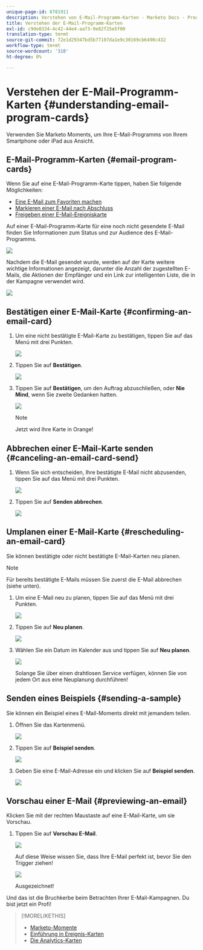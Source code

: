```yaml
---
unique-page-id: 8781911
description: Verstehen von E-Mail-Programm-Karten - Marketo Docs - Produktdokumentation
title: Verstehen der E-Mail-Programm-Karten
exl-id: c9de8334-4c42-44e4-aa73-9e82f25e5f00
translation-type: tm+mt
source-git-commit: 72e1d29347bd5b77107da1e9c30169cb6490c432
workflow-type: tm+mt
source-wordcount: '310'
ht-degree: 0%

---
```


# Verstehen der E-Mail-Programm-Karten {#understanding-email-program-cards}

Verwenden Sie Marketo Moments, um Ihre E-Mail-Programms von Ihrem Smartphone oder iPad aus Ansicht.

## E-Mail-Programm-Karten {#email-program-cards}

Wenn Sie auf eine E-Mail-Programm-Karte tippen, haben Sie folgende Möglichkeiten:

* [Eine E-Mail zum Favoriten machen](/help/marketo/product-docs/core-marketo-concepts/mobile-apps/marketo-moments/working-with-moments/creating-a-favorite.md)
* [Markieren einer E-Mail nach Abschluss](/help/marketo/product-docs/core-marketo-concepts/mobile-apps/marketo-moments/working-with-moments/marking-it-done.md)
* [Freigeben einer E-Mail-Ereigniskarte](/help/marketo/product-docs/core-marketo-concepts/mobile-apps/marketo-moments/working-with-moments/sharing-a-moment.md)

Auf einer E-Mail-Programm-Karte für eine noch nicht gesendete E-Mail finden Sie Informationen zum Status und zur Audience des E-Mail-Programms.

![](assets/image2015-7-2-9-3a33-3a47.png)

Nachdem die E-Mail gesendet wurde, werden auf der Karte weitere wichtige Informationen angezeigt, darunter die Anzahl der zugestellten E-Mails, die Aktionen der Empfänger und ein Link zur intelligenten Liste, die in der Kampagne verwendet wird.

![](assets/image2015-9-25-10-3a5-3a29.png)

## Bestätigen einer E-Mail-Karte {#confirming-an-email-card}

1. Um eine nicht bestätigte E-Mail-Karte zu bestätigen, tippen Sie auf das Menü mit drei Punkten.

   ![](assets/image2015-7-16-17-3a6-3a16.png)

1. Tippen Sie auf **Bestätigen**.

   ![](assets/image2015-7-16-17-3a8-3a34.png)

1. Tippen Sie auf **Bestätigen**, um den Auftrag abzuschließen, oder **Nie Mind**, wenn Sie zweite Gedanken hatten.

   ![](assets/image2015-7-16-17-3a12-3a18.png)

   >[!NOTE]
   >
   >Jetzt wird Ihre Karte in Orange!

## Abbrechen einer E-Mail-Karte senden {#canceling-an-email-card-send}

1. Wenn Sie sich entscheiden, Ihre bestätigte E-Mail nicht abzusenden, tippen Sie auf das Menü mit drei Punkten.

   ![](assets/image2015-7-17-9-3a50-3a49.png)

1. Tippen Sie auf **Senden abbrechen**.

   ![](assets/image2015-7-17-9-3a52-3a54.png)

## Umplanen einer E-Mail-Karte {#rescheduling-an-email-card}

Sie können bestätigte oder nicht bestätigte E-Mail-Karten neu planen.

>[!NOTE]
>
>Für bereits bestätigte E-Mails müssen Sie zuerst die E-Mail abbrechen (siehe unten).

1. Um eine E-Mail neu zu planen, tippen Sie auf das Menü mit drei Punkten.

   ![](assets/image2015-7-17-9-3a58-3a44.png)

1. Tippen Sie auf **Neu planen**.

   ![](assets/image2015-7-17-10-3a0-3a32.png)

1. Wählen Sie ein Datum im Kalender aus und tippen Sie auf **Neu planen**.

   ![](assets/image2015-7-17-10-3a5-3a55.png)

   Solange Sie über einen drahtlosen Service verfügen, können Sie von jedem Ort aus eine Neuplanung durchführen!

## Senden eines Beispiels {#sending-a-sample}

Sie können ein Beispiel eines E-Mail-Moments direkt mit jemandem teilen.

1. Öffnen Sie das Kartenmenü.

   ![](assets/image2015-7-14-16-3a44-3a7.png)

1. Tippen Sie auf **Beispiel senden**.

   ![](assets/image2015-7-14-16-3a40-3a54.png)

1. Geben Sie eine E-Mail-Adresse ein und klicken Sie auf **Beispiel senden**.

   ![](assets/image2015-7-14-17-3a2-3a32.png)

## Vorschau einer E-Mail {#previewing-an-email}

Klicken Sie mit der rechten Maustaste auf eine E-Mail-Karte, um sie Vorschau.

1. Tippen Sie auf **Vorschau E-Mail**.

   ![](assets/image2015-7-14-16-3a42-3a21.png)

   Auf diese Weise wissen Sie, dass Ihre E-Mail perfekt ist, bevor Sie den Trigger ziehen!

   ![](assets/image2015-6-30-11-3a15-3a22.png)

   Ausgezeichnet!

Und das ist die Bruchkerbe beim Betrachten Ihrer E-Mail-Kampagnen. Du bist jetzt ein Profi!

>[!MORELIKETHIS]
>
>* [Marketo-Momente](/help/marketo/product-docs/core-marketo-concepts/mobile-apps/marketo-moments/understanding-moments/understanding-marketo-moments.md)
>* [Einführung in Ereignis-Karten](/help/marketo/product-docs/core-marketo-concepts/mobile-apps/marketo-moments/understanding-moments/understanding-event-cards.md)
>* [Die Analytics-Karten](/help/marketo/product-docs/core-marketo-concepts/mobile-apps/marketo-moments/understanding-moments/understanding-analytics-cards.md)

